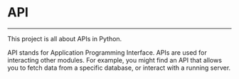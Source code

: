 # API

---
This project is all about APIs in Python.

API stands for Application Programming Interface. APIs are used for
interacting other modules. For example, you might find an API that allows you
to fetch data from a specific database, or interact with a running server.
